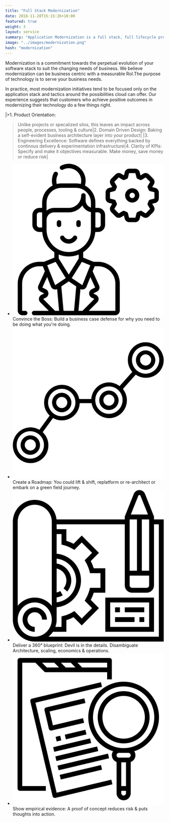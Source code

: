 ```yaml
---
title: "Full Stack Modernization"
date: 2018-11-28T15:15:26+10:00
featured: true
weight: 3
layout: service
summary: "Application Modernization is a full stack, full lifecycle problem requiring paradigm shifts across people, process & tooling. Platformatory brings the advance guard to make your team battle ready." 
image: "../images/modernization.png"
hash: "modernization"
---
```


Modernization is a commitment towards the perpetual evolution of your software stack to suit the changing needs of business. We believe modernization can be business centric with a measurable RoI.The purpose of technology is to serve your business needs.

In practice, most modernization initiatives tend to be focused only on the application stack and tactics around the possibilities cloud can offer. Our experience suggests that customers who achieve positive outcomes in modernizing their technology do a few things right.


|>1. Product Orientation: 
>Unlike projects or specalized silos, this leaves an impact across people, processes, tooling & culture|2. Domain Driven Design: Baking a self-evident business architecture layer into your product|
|3. Engineering Excellence: Software defines everything backed by continous delivery & experimentation infrastructure|4. Clarity of KPIs: Specify and make it objectives measurable. Make money, save money or reduce risk| 


* <span class="icon-serv"><img src="../images/icons/boss.svg" /></span>Convince the Boss: Build a business case defense for why you need to be doing what you're doing.
* <span class="icon-serv"><img src="../images/icons/roadmap.svg" /></span>Create a Roadmap: You could lift & shift, replatform or re-architect or embark on a green field journey. 
* <span class="icon-serv"><img src="../images/icons/blueprint.svg" /></span>Deliver a 360° blueprint:  Devil is in the details. Disambiguate Architecture, scaling, economics & operations.
* <span class="icon-serv"><img src="../images/icons/evidence.svg" /></span>Show empirical evidence: A proof of concept reduces risk & puts thoughts into action.

